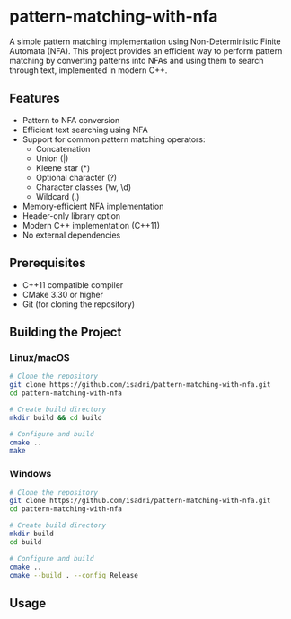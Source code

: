 # pattern-matching-with-nfa
A simple pattern matching implementation using Non-Deterministic Finite Automata (NFA). This project provides an efficient way to perform pattern matching by converting patterns into NFAs and using them to search through text, implemented in modern C++.

##  Features
* Pattern to NFA conversion
* Efficient text searching using NFA
* Support for common pattern matching operators:
    * Concatenation
    * Union (|)
    * Kleene star (*)
    * Optional character (?)
    * Character classes (\w, \d)
    * Wildcard (.)
* Memory-efficient NFA implementation
* Header-only library option
* Modern C++ implementation (C++11)
* No external dependencies

## Prerequisites
* C++11 compatible compiler
* CMake 3.30 or higher
* Git (for cloning the repository)

## Building the Project

### Linux/macOS
```bash
# Clone the repository
git clone https://github.com/isadri/pattern-matching-with-nfa.git
cd pattern-matching-with-nfa

# Create build directory
mkdir build && cd build

# Configure and build
cmake ..
make
```

### Windows
```bash
# Clone the repository
git clone https://github.com/isadri/pattern-matching-with-nfa.git
cd pattern-matching-with-nfa

# Create build directory
mkdir build
cd build

# Configure and build
cmake ..
cmake --build . --config Release
```

## Usage

